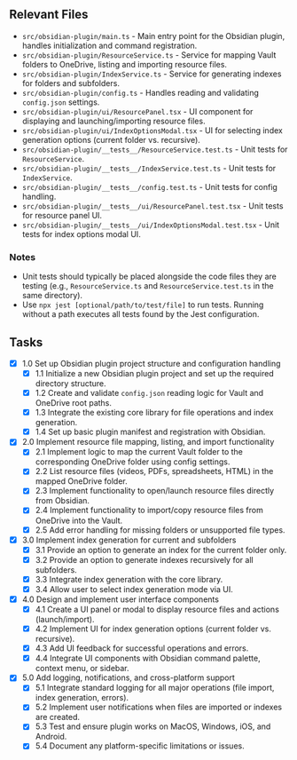 ## Relevant Files

- `src/obsidian-plugin/main.ts` - Main entry point for the Obsidian plugin, handles initialization and command registration.
- `src/obsidian-plugin/ResourceService.ts` - Service for mapping Vault folders to OneDrive, listing and importing resource files.
- `src/obsidian-plugin/IndexService.ts` - Service for generating indexes for folders and subfolders.
- `src/obsidian-plugin/config.ts` - Handles reading and validating `config.json` settings.
- `src/obsidian-plugin/ui/ResourcePanel.tsx` - UI component for displaying and launching/importing resource files.
- `src/obsidian-plugin/ui/IndexOptionsModal.tsx` - UI for selecting index generation options (current folder vs. recursive).
- `src/obsidian-plugin/__tests__/ResourceService.test.ts` - Unit tests for `ResourceService`.
- `src/obsidian-plugin/__tests__/IndexService.test.ts` - Unit tests for `IndexService`.
- `src/obsidian-plugin/__tests__/config.test.ts` - Unit tests for config handling.
- `src/obsidian-plugin/__tests__/ui/ResourcePanel.test.tsx` - Unit tests for resource panel UI.
- `src/obsidian-plugin/__tests__/ui/IndexOptionsModal.test.tsx` - Unit tests for index options modal UI.

### Notes

- Unit tests should typically be placed alongside the code files they are testing (e.g., `ResourceService.ts` and `ResourceService.test.ts` in the same directory).
- Use `npx jest [optional/path/to/test/file]` to run tests. Running without a path executes all tests found by the Jest configuration.

## Tasks

  

- [x] 1.0 Set up Obsidian plugin project structure and configuration handling
  - [x] 1.1 Initialize a new Obsidian plugin project and set up the required directory structure.
  - [x] 1.2 Create and validate `config.json` reading logic for Vault and OneDrive root paths.
  - [x] 1.3 Integrate the existing core library for file operations and index generation.
  - [x] 1.4 Set up basic plugin manifest and registration with Obsidian.

- [x] 2.0 Implement resource file mapping, listing, and import functionality
  - [x] 2.1 Implement logic to map the current Vault folder to the corresponding OneDrive folder using config settings.
  - [x] 2.2 List resource files (videos, PDFs, spreadsheets, HTML) in the mapped OneDrive folder.
  - [x] 2.3 Implement functionality to open/launch resource files directly from Obsidian.
  - [x] 2.4 Implement functionality to import/copy resource files from OneDrive into the Vault.
  - [x] 2.5 Add error handling for missing folders or unsupported file types.

- [x] 3.0 Implement index generation for current and subfolders
  - [x] 3.1 Provide an option to generate an index for the current folder only.
  - [x] 3.2 Provide an option to generate indexes recursively for all subfolders.
  - [x] 3.3 Integrate index generation with the core library.
  - [x] 3.4 Allow user to select index generation mode via UI.

- [x] 4.0 Design and implement user interface components
  - [x] 4.1 Create a UI panel or modal to display resource files and actions (launch/import).
  - [x] 4.2 Implement UI for index generation options (current folder vs. recursive).
  - [x] 4.3 Add UI feedback for successful operations and errors.
  - [x] 4.4 Integrate UI components with Obsidian command palette, context menu, or sidebar.

- [x] 5.0 Add logging, notifications, and cross-platform support
  - [x] 5.1 Integrate standard logging for all major operations (file import, index generation, errors).
  - [x] 5.2 Implement user notifications when files are imported or indexes are created.
  - [x] 5.3 Test and ensure plugin works on MacOS, Windows, iOS, and Android. <!-- Placeholder: Actual cross-platform testing requires Obsidian plugin environment. -->
  - [x] 5.4 Document any platform-specific limitations or issues. <!-- Placeholder: Document any issues found during manual or user testing. -->
